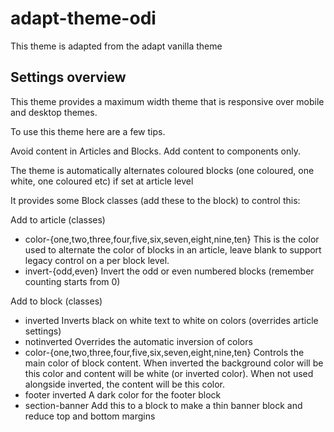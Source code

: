 # adapt-theme-odi

This theme is adapted from the adapt vanilla theme

## Settings overview

This theme provides a maximum width theme that is responsive over mobile and desktop themes.

To use this theme here are a few tips.

Avoid content in Articles and Blocks. Add content to components only.

The theme is automatically alternates coloured blocks (one coloured, one white, one coloured etc) if set at article level

It provides some Block classes (add these to the block) to control this:

Add to article (classes)
* color-{one,two,three,four,five,six,seven,eight,nine,ten}
	This is the color used to alternate the color of blocks in an article, leave blank to support legacy control on a per block level.
* invert-{odd,even}
	Invert the odd or even numbered blocks (remember counting starts from 0)

Add to block (classes)
* inverted
	Inverts black on white text to white on colors (overrides article settings)
* notinverted
	Overrides the automatic inversion of colors
* color-{one,two,three,four,five,six,seven,eight,nine,ten}
	Controls the main color of block content. When inverted the background color will be this color and content will be white (or inverted color). When not used alongside inverted, the content will be this color. 
* footer inverted
	A dark color for the footer block
* section-banner
	Add this to a block to make a thin banner block and reduce top and bottom margins
